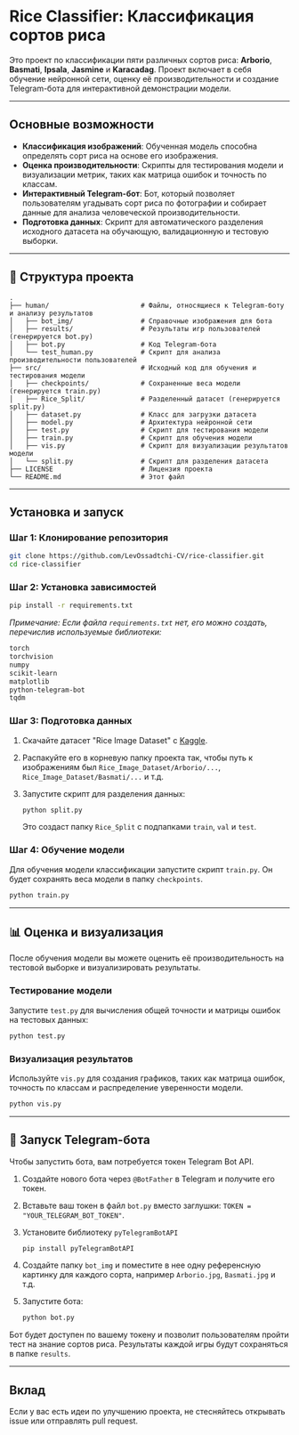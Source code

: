 # Rice Classifier: Классификация сортов риса

Это проект по классификации пяти различных сортов риса: **Arborio**, **Basmati**, **Ipsala**, **Jasmine** и **Karacadag**. Проект включает в себя обучение нейронной сети, оценку её производительности и создание Telegram-бота для интерактивной демонстрации модели.

-----

## Основные возможности

  * **Классификация изображений**: Обученная модель способна определять сорт риса на основе его изображения.
  * **Оценка производительности**: Скрипты для тестирования модели и визуализации метрик, таких как матрица ошибок и точность по классам.
  * **Интерактивный Telegram-бот**: Бот, который позволяет пользователям угадывать сорт риса по фотографии и собирает данные для анализа человеческой производительности.
  * **Подготовка данных**: Скрипт для автоматического разделения исходного датасета на обучающую, валидационную и тестовую выборки.

-----

## 📂 Структура проекта

```
.
├── human/                       # Файлы, относящиеся к Telegram-боту и анализу результатов
│   ├── bot_img/                 # Справочные изображения для бота
│   ├── results/                 # Результаты игр пользователей (генерируется bot.py)
│   ├── bot.py                   # Код Telegram-бота
│   └── test_human.py            # Скрипт для анализа производительности пользователей
├── src/                         # Исходный код для обучения и тестирования модели
│   ├── checkpoints/             # Сохраненные веса модели (генерируется train.py)
│   ├── Rice_Split/              # Разделенный датасет (генерируется split.py)
│   ├── dataset.py               # Класс для загрузки датасета
│   ├── model.py                 # Архитектура нейронной сети
│   ├── test.py                  # Скрипт для тестирования модели
│   ├── train.py                 # Скрипт для обучения модели
│   ├── vis.py                   # Скрипт для визуализации результатов модели
│   └── split.py                 # Скрипт для разделения датасета
├── LICENSE                      # Лицензия проекта
└── README.md                    # Этот файл
```

-----

## Установка и запуск

### Шаг 1: Клонирование репозитория

```bash
git clone https://github.com/LevOssadtchi-CV/rice-classifier.git
cd rice-classifier
```

### Шаг 2: Установка зависимостей

```bash
pip install -r requirements.txt
```

*Примечание: Если файла `requirements.txt` нет, его можно создать, перечислив используемые библиотеки:*

```bash
torch
torchvision
numpy
scikit-learn
matplotlib
python-telegram-bot
tqdm
```

### Шаг 3: Подготовка данных

1.  Скачайте датасет "Rice Image Dataset" с [Kaggle](https://www.kaggle.com/datasets/muratkokludataset/rice-image-dataset).

2.  Распакуйте его в корневую папку проекта так, чтобы путь к изображениям был `Rice_Image_Dataset/Arborio/...`, `Rice_Image_Dataset/Basmati/...` и т.д.

3.  Запустите скрипт для разделения данных:

    ```bash
    python split.py
    ```

    Это создаст папку `Rice_Split` с подпапками `train`, `val` и `test`.

### Шаг 4: Обучение модели

Для обучения модели классификации запустите скрипт `train.py`. Он будет сохранять веса модели в папку `checkpoints`.

```bash
python train.py
```

-----

## 📊 Оценка и визуализация

После обучения модели вы можете оценить её производительность на тестовой выборке и визуализировать результаты.

### Тестирование модели

Запустите `test.py` для вычисления общей точности и матрицы ошибок на тестовых данных:

```bash
python test.py
```

### Визуализация результатов

Используйте `vis.py` для создания графиков, таких как матрица ошибок, точность по классам и распределение уверенности модели.

```bash
python vis.py
```

-----

## 🤖 Запуск Telegram-бота

Чтобы запустить бота, вам потребуется токен Telegram Bot API.

1.  Создайте нового бота через `@BotFather` в Telegram и получите его токен.

2.  Вставьте ваш токен в файл `bot.py` вместо заглушки: `TOKEN = "YOUR_TELEGRAM_BOT_TOKEN"`.

3.  Установите библиотеку `pyTelegramBotAPI`

    ```bash
    pip install pyTelegramBotAPI
    ```

4.  Создайте папку `bot_img` и поместите в нее одну референсную картинку для каждого сорта, например `Arborio.jpg`, `Basmati.jpg` и т.д.

5.  Запустите бота:

    ```bash
    python bot.py
    ```

Бот будет доступен по вашему токену и позволит пользователям пройти тест на знание сортов риса. Результаты каждой игры будут сохраняться в папке `results`.

-----

## Вклад

Если у вас есть идеи по улучшению проекта, не стесняйтесь открывать issue или отправлять pull request.
